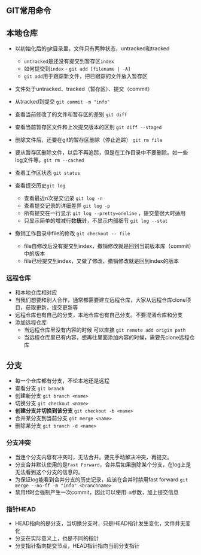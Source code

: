 ## GIT常用命令

## 本地仓库

- 以初始化后的git目录里，文件只有两种状态，untracked和tracked
  - `untracked`是还没有提交到暂存区`index`
  - 如何提交到`index`  - `git add [filename | -A]`
  - `git add`用于跟踪新文件，把已跟踪的文件放入暂存区 



- 文件处于untracked、tracked（暂存区）、提交（commit）

- 从tracked到提交  `git commit -m "info"`
- 查看当前修改了的文件和暂存区的差别 `git diff`
- 查看当前暂存区文件和上次提交版本的区别 `git diff --staged`
- 删除文件后，还要在git的暂存区删除（停止追踪）	`git rm file`
- 要从暂存区删除文件，以后不再追踪，但是在工作目录中不要删除。如一些log文件等。`git rm --cached`



- 查看工作区状态 `git status`



- 查看提交历史`git log `
  - 查看最近n次提交记录 `git log -n`
  - 查看提交记录的详细差异 `git log -p`
  - 所有提交在一行显示 `git log --pretty=oneline` ，提交量很大时适用
  - 只显示简单的增减行数**统计**，不显示内部细节 `git log --stat`



- 撤销工作目录中file的修改 `git checkout -- file`
  - file自修改后没有提交到index，撤销修改就是回到当前版本库（commit）中的版本
  - file已经提交到index，又做了修改，撤销修改就是回到index的版本



### 远程仓库

- 和本地仓库相对应
- 当我们想要和别人合作，通常都需要建立远程仓库，大家从远程仓库clone项目，获取更新，提交更新等
- 远程仓库也有自己的分支，本地仓库也有自己分支。不要混淆仓库和分支
- 添加远程仓库
  - 当远程仓库里没有内容的时候 可以直接 `git remote add origin path`
  - 当远程仓库里已有内容，想再往里面添加内容的时候，需要先clone远程仓库



## 分支

- 每一个仓库都有分支，不论本地还是远程
- 查看分支 `git branch`
- 创建新分支 `git branch <name>`
- 切换分支 `git checkout <name>`
- **创建分支并切换到该分支** `git checkout -b <name>`
- 合并某分支到当前分支 `git merge <name>`
- 删除某分支 `git branch -d <name>`



### 分支冲突

- 当连个分支内容有冲突时，无法合并。要先手动解决冲突，再提交。
- 分支合并默认使用的是`Fast Forward`，合并后如果删除某个分支，在log上是无法看到这个分支的信息的。
- 为保证log能看到合并分支的历史记录，应该在合并时禁用fast forward `git merge --no-ff -m "info" <branchname>`
- 禁用ff时会强制产生一次commit，因此可以使用`-m`参数，加上提交信息



### 指针HEAD

- HEAD指向的是分支，当切换分支时，只是HEAD指针发生变化，文件并无变化
- 分支在实际意义上，也是不同的指针
- 分支指针指向提交节点，HEAD指针指向当前分支指针